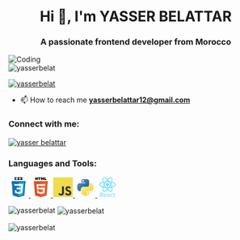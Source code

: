 <h1 align="center">Hi 👋, I'm YASSER BELATTAR</h1>
<h3 align="center">A passionate frontend developer from Morocco</h3>
<img align="right" alt="Coding" width="900"  src="https://github.com/saadeghi/saadeghi/blob/master/dino.gif?raw=true">

<p align="left"> <img src="https://komarev.com/ghpvc/?username=yasserbelat&label=Profile%20views&color=0e75b6&style=flat" alt="yasserbelat" /> </p>

<p align="left"> <a href="https://github.com/ryo-ma/github-profile-trophy"><img src="https://github-profile-trophy.vercel.app/?username=yasserbelat" alt="yasserbelat" /></a> </p>

- 📫 How to reach me **yasserbelattar12@gmail.com**

<h3 align="left">Connect with me:</h3>
<p align="left">
<a href="https://linkedin.com/in/yasser belattar" target="blank"><img align="center" src="https://raw.githubusercontent.com/rahuldkjain/github-profile-readme-generator/master/src/images/icons/Social/linked-in-alt.svg" alt="yasser belattar" height="30" width="40" /></a>
</p>

<h3 align="left">Languages and Tools:</h3>
<p align="left"> <a href="https://www.w3schools.com/css/" target="_blank" rel="noreferrer"> <img src="https://raw.githubusercontent.com/devicons/devicon/master/icons/css3/css3-original-wordmark.svg" alt="css3" width="40" height="40"/> </a> <a href="https://www.w3.org/html/" target="_blank" rel="noreferrer"> <img src="https://raw.githubusercontent.com/devicons/devicon/master/icons/html5/html5-original-wordmark.svg" alt="html5" width="40" height="40"/> </a> <a href="https://developer.mozilla.org/en-US/docs/Web/JavaScript" target="_blank" rel="noreferrer"> <img src="https://raw.githubusercontent.com/devicons/devicon/master/icons/javascript/javascript-original.svg" alt="javascript" width="40" height="40"/> </a> <a href="https://www.python.org" target="_blank" rel="noreferrer"> <img src="https://raw.githubusercontent.com/devicons/devicon/master/icons/python/python-original.svg" alt="python" width="40" height="40"/> </a> <a href="https://reactjs.org/" target="_blank" rel="noreferrer"> <img src="https://raw.githubusercontent.com/devicons/devicon/master/icons/react/react-original-wordmark.svg" alt="react" width="40" height="40"/> </a> </p>

<p><img align="left" src="https://github-readme-stats.vercel.app/api/top-langs?username=yasserbelat&show_icons=true&locale=en&layout=compact" alt="yasserbelat" /></p>

<p>&nbsp;<img align="center" src="https://github-readme-stats.vercel.app/api?username=yasserbelat&show_icons=true&locale=en" alt="yasserbelat" /></p>

<p><img align="center" src="https://github-readme-streak-stats.herokuapp.com/?user=yasserbelat&" alt="yasserbelat" /></p>


